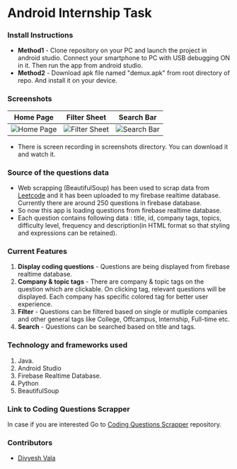 # Android Internship Task
### Install Instructions
* **Method1** - Clone repository on your PC and launch the project in android studio. Connect your smartphone to PC with USB debugging ON in it. Then run the app from android studio.
* **Method2** - Download apk file named "demux.apk" from root directory of repo. And install it on your device.

### Screenshots
Home Page | Filter Sheet | Search Bar                 
:-------------------------:|:-------------------------:|:-------------------------:
![Home Page](https://github.com/divyeshvala/demux/blob/main/screenshots/home.jpg?raw=true "Home Page")|![Filter Sheet](https://github.com/divyeshvala/demux/blob/main/screenshots/filter.jpg?raw=true "Filter Sheet")|![Search Bar](https://github.com/divyeshvala/demux/blob/main/screenshots/search.jpg?raw=true "Search Bar")
* There is screen recording in screenshots directory. You can download it and watch it.

### Source of the questions data
* Web scrapping (BeautifulSoup) has been used to scrap data from [Leetcode](https://leetcode.com/problemset/all/) and it has been uploaded to my firebase realtime database. Currently there are around 250 questions in firebase database.
* So now this app is loading questions from firebase realtime database.
* Each question contains following data : title, id, company tags, topics, difficulty level, frequency and description(in HTML format so that styling and expressions can be retained).

### Current Features
1. **Display coding questions** - Questions are being displayed from firebase realtime database.
2. **Company & topic tags** - There are company & topic tags on the question which are clickable. On clicking tag, relevant questions will be displayed. Each company has specific colored tag for better user experience.
3. **Filter** - Questions can be filtered based on single or mutliple companies and other general tags like College, Offcampus, Internship, Full-time etc.
4. **Search** - Questions can be searched based on title and tags.

### Technology and frameworks used
1. Java.
2. Android Studio
2. Firebase Realtime Database.
4. Python
5. BeautifulSoup

### Link to Coding Questions Scrapper
In case if you are interested Go to [Coding Questions Scrapper](https://github.com/divyeshvala/Coding-Questions-Scrapper) repository.

### Contributors
* [Divyesh Vala](https://github.com/divyeshvala)
